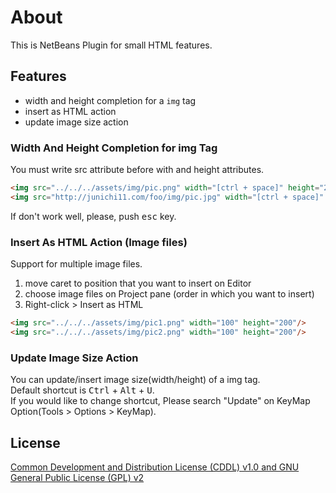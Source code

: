 # About

This is NetBeans Plugin for small HTML features.

## Features

- width and height completion for a `img` tag
- insert as HTML action
- update image size action

### Width And Height Completion for img Tag

You must write src attribute before with and height attributes.

```html
<img src="../../../assets/img/pic.png" width="[ctrl + space]" height="200"/>
<img src="http://junichi11.com/foo/img/pic.jpg" width="[ctrl + space]" />
```
If don't work well, please, push <kbd>esc</kbd> key.

### Insert As HTML Action (Image files)

Support for multiple image files.

1. move caret to position that you want to insert on Editor
2. choose image files on Project pane (order in which you want to insert)
3. Right-click > Insert as HTML

```html
<img src="../../../assets/img/pic1.png" width="100" height="200"/>
<img src="../../../assets/img/pic2.png" width="100" height="200"/>
```

### Update Image Size Action

You can update/insert image size(width/height) of a img tag.  
Default shortcut is <kbd>Ctrl</kbd> + <kbd>Alt</kbd> + <kbd>U</kbd>.  
If you would like to change shortcut, Please search "Update" on KeyMap Option(Tools > Options > KeyMap).

## License

[Common Development and Distribution License (CDDL) v1.0 and GNU General Public License (GPL) v2](http://netbeans.org/cddl-gplv2.html)
